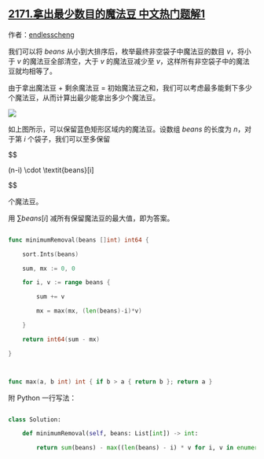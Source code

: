 ## [2171.拿出最少数目的魔法豆 中文热门题解1](https://leetcode.cn/problems/removing-minimum-number-of-magic-beans/solutions/100000/pai-xu-hou-yi-ci-bian-li-by-endlesscheng-36g8)

作者：[endlesscheng](https://leetcode.cn/u/endlesscheng)

我们可以将 $\textit{beans}$ 从小到大排序后，枚举最终非空袋子中魔法豆的数目 $v$，将小于 $v$ 的魔法豆全部清空，大于 $v$ 的魔法豆减少至 $v$，这样所有非空袋子中的魔法豆就均相等了。

由于拿出魔法豆 + 剩余魔法豆 = 初始魔法豆之和，我们可以考虑最多能剩下多少个魔法豆，从而计算出最少能拿出多少个魔法豆。

![](https://pic.leetcode-cn.com/1644881496-veNnxl-2171.drawio%20\(2\).png)

如上图所示，可以保留蓝色矩形区域内的魔法豆。设数组 $\textit{beans}$ 的长度为 $n$，对于第 $i$ 个袋子，我们可以至多保留

$$
(n-i) \cdot \textit{beans}[i]
$$

个魔法豆。

用 $\sum\textit{beans}[i]$ 减所有保留魔法豆的最大值，即为答案。

```go
func minimumRemoval(beans []int) int64 {
	sort.Ints(beans)
	sum, mx := 0, 0
	for i, v := range beans {
		sum += v
		mx = max(mx, (len(beans)-i)*v)
	}
	return int64(sum - mx)
}

func max(a, b int) int { if b > a { return b }; return a }
```

附 Python 一行写法：

```Python 
class Solution:
    def minimumRemoval(self, beans: List[int]) -> int:
        return sum(beans) - max((len(beans) - i) * v for i, v in enumerate(sorted(beans)))
```